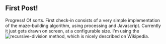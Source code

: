 ## First Post!

Progress!  Of sorts.  First check-in consists of a very simple implementation of the maze-building algorithm, using processing and Javascript.  Currently it just gets drawn on screen, at a configurable size.  I'm using the ![recursive-division method](http://en.wikipedia.org/wiki/Maze_generation_algorithm#Recursive_division_method "recursive-division method"), which is nicely described on Wikipedia.
